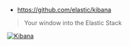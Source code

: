 * https://github.com/elastic/kibana

> Your window into the Elastic Stack

[![Kibana](https://img.youtube.com/vi/Uq5tZv6T3ko/0.jpg)](https://www.youtube.com/watch?v=Uq5tZv6T3ko)
